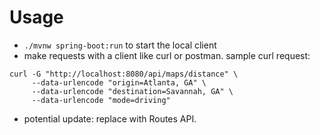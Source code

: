 # Usage
- `./mvnw spring-boot:run` to start the local client
- make requests with a client like curl or postman. sample curl request:
```
curl -G "http://localhost:8080/api/maps/distance" \
     --data-urlencode "origin=Atlanta, GA" \
     --data-urlencode "destination=Savannah, GA" \
     --data-urlencode "mode=driving"
```
- potential update: replace with Routes API.